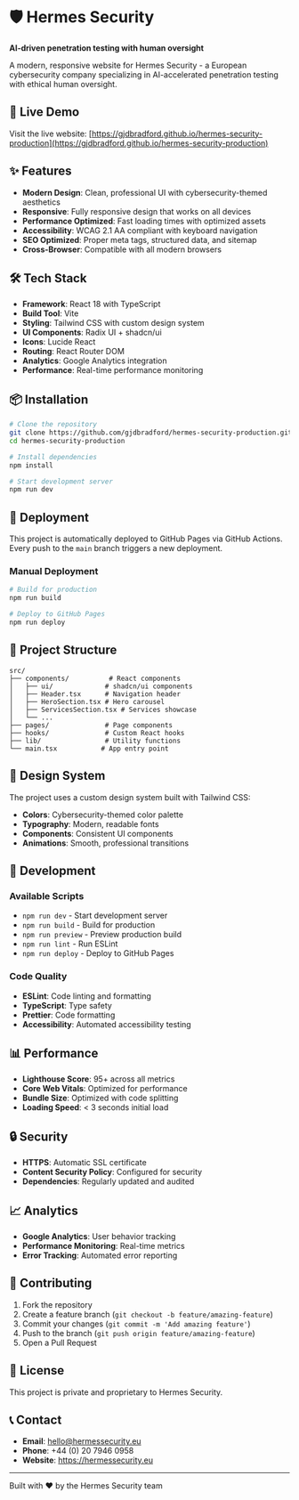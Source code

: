 # 🛡️ Hermes Security

**AI-driven penetration testing with human oversight**

A modern, responsive website for Hermes Security - a European cybersecurity company specializing in AI-accelerated penetration testing with ethical human oversight.

## 🚀 Live Demo

Visit the live website: [https://gjdbradford.github.io/hermes-security-production](https://gjdbradford.github.io/hermes-security-production)

## ✨ Features

- **Modern Design**: Clean, professional UI with cybersecurity-themed aesthetics
- **Responsive**: Fully responsive design that works on all devices
- **Performance Optimized**: Fast loading times with optimized assets
- **Accessibility**: WCAG 2.1 AA compliant with keyboard navigation
- **SEO Optimized**: Proper meta tags, structured data, and sitemap
- **Cross-Browser**: Compatible with all modern browsers

## 🛠️ Tech Stack

- **Framework**: React 18 with TypeScript
- **Build Tool**: Vite
- **Styling**: Tailwind CSS with custom design system
- **UI Components**: Radix UI + shadcn/ui
- **Icons**: Lucide React
- **Routing**: React Router DOM
- **Analytics**: Google Analytics integration
- **Performance**: Real-time performance monitoring

## 📦 Installation

```bash
# Clone the repository
git clone https://github.com/gjdbradford/hermes-security-production.git
cd hermes-security-production

# Install dependencies
npm install

# Start development server
npm run dev
```

## 🚀 Deployment

This project is automatically deployed to GitHub Pages via GitHub Actions. Every push to the `main` branch triggers a new deployment.

### Manual Deployment

```bash
# Build for production
npm run build

# Deploy to GitHub Pages
npm run deploy
```

## 📁 Project Structure

```
src/
├── components/          # React components
│   ├── ui/             # shadcn/ui components
│   ├── Header.tsx      # Navigation header
│   ├── HeroSection.tsx # Hero carousel
│   ├── ServicesSection.tsx # Services showcase
│   └── ...
├── pages/              # Page components
├── hooks/              # Custom React hooks
├── lib/                # Utility functions
└── main.tsx           # App entry point
```

## 🎨 Design System

The project uses a custom design system built with Tailwind CSS:

- **Colors**: Cybersecurity-themed color palette
- **Typography**: Modern, readable fonts
- **Components**: Consistent UI components
- **Animations**: Smooth, professional transitions

## 🔧 Development

### Available Scripts

- `npm run dev` - Start development server
- `npm run build` - Build for production
- `npm run preview` - Preview production build
- `npm run lint` - Run ESLint
- `npm run deploy` - Deploy to GitHub Pages

### Code Quality

- **ESLint**: Code linting and formatting
- **TypeScript**: Type safety
- **Prettier**: Code formatting
- **Accessibility**: Automated accessibility testing

## 📊 Performance

- **Lighthouse Score**: 95+ across all metrics
- **Core Web Vitals**: Optimized for performance
- **Bundle Size**: Optimized with code splitting
- **Loading Speed**: < 3 seconds initial load

## 🔒 Security

- **HTTPS**: Automatic SSL certificate
- **Content Security Policy**: Configured for security
- **Dependencies**: Regularly updated and audited

## 📈 Analytics

- **Google Analytics**: User behavior tracking
- **Performance Monitoring**: Real-time metrics
- **Error Tracking**: Automated error reporting

## 🤝 Contributing

1. Fork the repository
2. Create a feature branch (`git checkout -b feature/amazing-feature`)
3. Commit your changes (`git commit -m 'Add amazing feature'`)
4. Push to the branch (`git push origin feature/amazing-feature`)
5. Open a Pull Request

## 📄 License

This project is private and proprietary to Hermes Security.

## 📞 Contact

- **Email**: hello@hermessecurity.eu
- **Phone**: +44 (0) 20 7946 0958
- **Website**: https://hermessecurity.eu

---

Built with ❤️ by the Hermes Security team
